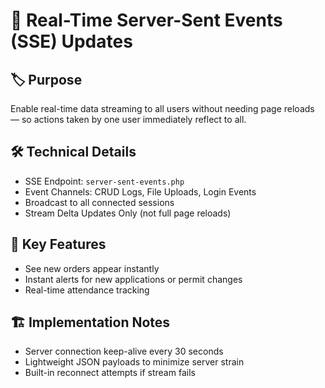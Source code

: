# 🔄 Real-Time Server-Sent Events (SSE) Updates

## 🏷️ Purpose
Enable real-time data streaming to all users without needing page reloads — so actions taken by one user immediately reflect to all.

## 🛠️ Technical Details
- SSE Endpoint: `server-sent-events.php`
- Event Channels: CRUD Logs, File Uploads, Login Events
- Broadcast to all connected sessions
- Stream Delta Updates Only (not full page reloads)

## 🎯 Key Features
- See new orders appear instantly
- Instant alerts for new applications or permit changes
- Real-time attendance tracking

## 🏗️ Implementation Notes
- Server connection keep-alive every 30 seconds
- Lightweight JSON payloads to minimize server strain
- Built-in reconnect attempts if stream fails